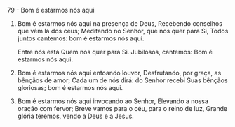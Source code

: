 79 - Bom é estarmos nós aqui

1. Bom é estarmos nós aqui na presença de Deus,
   Recebendo conselhos que vêm lá dos céus;
   Meditando no Senhor, que nos quer para Si,
   Todos juntos cantemos: bom é estarmos nós aqui.

   Entre nós está
   Quem nos quer para Si.
   Jubilosos, cantemos:
   Bom é estarmos nós aqui.

2. Bom é estarmos nós aqui entoando louvor,
   Desfrutando, por graça, as bênçãos de amor;
   Cada um de nós dirá: do Senhor recebi
   Suas bênçãos gloriosas; bom é estarmos nós aqui.

3. Bom é estarmos nós aqui invocando ao Senhor,
   Elevando a nossa oração com fervor;
   Breve vamos para o céu, para o reino de luz,
   Grande glória teremos, vendo a Deus e a Jesus.
